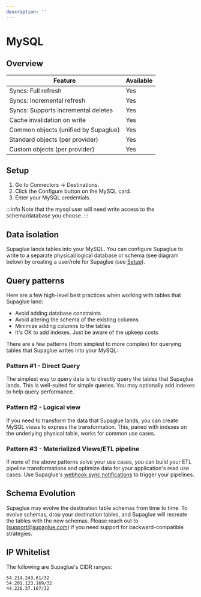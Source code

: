 ```yaml
---
description: ''
---
```


# MySQL

## Overview

| Feature                              | Available |
| ------------------------------------ | --------- |
| Syncs: Full refresh                  | Yes       |
| Syncs: Incremental refresh           | Yes       |
| Syncs: Supports incremental deletes  | Yes       |
| Cache invalidation on write          | Yes       |
| Common objects (unified by Supaglue) | Yes       |
| Standard objects (per provider)      | Yes       |
| Custom objects (per provider)        | Yes       |

## Setup

1. Go to Connectors -> Destinations.
2. Click the Configure button on the MySQL card.
3. Enter your MySQL credentials.

:::info
Note that the mysql user will need write access to the schema/database you choose.
:::

## Data isolation

Supaglue lands tables into your MySQL. You can configure Supaglue to write to a separate physical/logical database or schema (see diagram below) by creating a user/role for Supaglue (see [Setup](./mysql.md#Setup)).

## Query patterns

Here are a few high-level best practices when working with tables that Supaglue land:

- Avoid adding database constraints
- Avoid altering the schema of the existing columns
- Minimize adding columns to the tables
- It's OK to add indexes. Just be aware of the upkeep costs

There are a few patterns (from simplest to more complex) for querying tables that Supaglue writes into your MySQL:

### Pattern #1 - Direct Query

The simplest way to query data is to directly query the tables that Supaglue lands. This is well-suited for simple queries. You may optionally add indexes to help query performance.

### Pattern #2 - Logical view

If you need to transform the data that Supaglue lands, you can create MySQL views to express the transformation. This, paired with indexes on the underlying physical table, works for common use cases.

### Pattern #3 - Materialized Views/ETL pipeline

If none of the above patterns solve your use cases, you can build your ETL pipeline transformations and optimize data for your application's read use cases. Use Supaglue's [webhook sync notifications](../api/v2/mgmt/sync-complete) to trigger your pipelines.

## Schema Evolution

Supaglue may evolve the destination table schemas from time to time. To evolve schemas, drop your destination tables, and Supaglue will recreate the tables with the new schemas. Please reach out to ([support@supaglue.com](mailto:support@supaglue.com)) if you need support for backward-compatible strategies.

## IP Whitelist

The following are Supaglue's CIDR ranges:

```
54.214.243.61/32
54.201.123.169/32
44.226.37.107/32
```
